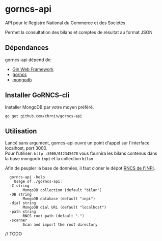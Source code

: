# gorncs-api 

API pour le Registre National du Commerce et des Sociétés

Permet la consultation des bilans et comptes de résultat au format JSON

## Dépendances

gorncs-api dépend de:

- [Gin Web Framework](http://github.com/gin-gonic/gin)
- [gorncs](http://github.com/chrnin/gorncs)
- [mongodb](https://www.mongodb.com/)

## Installer GoRNCS-cli
Installer MongoDB par votre moyen préféré.  

`go get github.com/chrnin/gorncs-api`

## Utilisation
Lancé sans argument, gorncs-api ouvre un point d'appel sur l'interface localhost, port 3000.  
Pour l'utiliser: `http :3000/012345678` vous fournira les bilans contenus dans la base mongodb `inpi` et la collection `bilan`

Afin de peupler la base de données, il faut cloner le dépot [RNCS de l'INPI](https://www.inpi.fr/fr/licence-registre-national-du-commerce-et-des-societes-rncs).

```
  gorncs-api -help
    Usage of ./gorncs-api:
  -C string
        MongoDB collection (default "bilan")
  -DB string
        MongoDB database (default "inpi")
  -dial string
        MongoDB dial URL (default "localhost")
  -path string
        RNCS root path (default ".")
  -scanner
        Scan and import the root directory
```
// TODO 